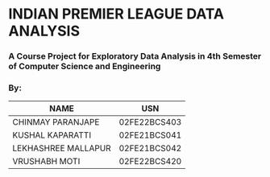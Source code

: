 # INDIAN PREMIER LEAGUE DATA ANALYSIS
### A Course Project for Exploratory Data Analysis in 4th Semester of Computer Science and Engineering

### By:

| NAME                | USN            |
|---------------------|----------------|
| CHINMAY PARANJAPE   | 02FE22BCS403   |
| KUSHAL KAPARATTI    | 02FE21BCS041   |
| LEKHASHREE MALLAPUR | 02FE21BCS042   |
| VRUSHABH MOTI       | 02FE22BCS420   |
